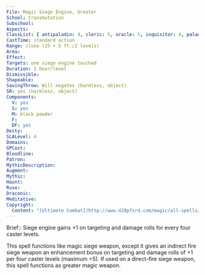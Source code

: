 ```yaml
---
File: Magic Siege Engine, Greater
School: transmutation
Subschool: 
Aspects: 
ClassList: { antipaladin: 4, cleric: 5, oracle: 5, inquisitor: 4, paladin: 4, sorcerer: 4, wizard: 4, occultist: 4 }
CastTime: standard action
Range: close (25 + 5 ft./2 levels)
Area: 
Effect: 
Targets: one siege engine touched
Duration: 1 hour/level
Dismissible: 
Shapeable: 
SavingThrow: Will negates (harmless, object)
SR: yes (harmless, object)
Components:
  V: yes
  S: yes
  M: black powder
  F: 
  DF: yes
Deity: 
SLALevel: 4
Domains: 
GPCost: 
Bloodline: 
Patron: 
MythicDescription: 
Augment: 
Mythic: 
Haunt: 
Ruse: 
Draconic: 
Meditative: 
Copyright:
  Content: "[Ultimate Combat](http://www.d20pfsrd.com/magic/all-spells/m/magic-siege-engine#TOC-Magic-Siege-Engine-Greater)"
---
```

Brief:: Siege engine gains +1 on targeting and damage rolls for every four caster levels.

This spell functions like magic siege weapon, except it gives an indirect fire siege weapon an enhancement bonus on targeting and damage rolls of +1 per four caster levels (maximum +5). If used on a direct-fire siege weapon, this spell functions as greater magic weapon.
